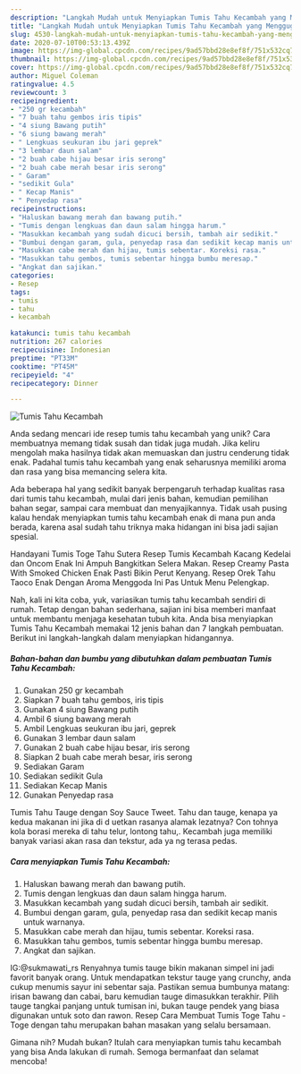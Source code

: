 ```yaml
---
description: "Langkah Mudah untuk Menyiapkan Tumis Tahu Kecambah yang Menggugah Selera"
title: "Langkah Mudah untuk Menyiapkan Tumis Tahu Kecambah yang Menggugah Selera"
slug: 4530-langkah-mudah-untuk-menyiapkan-tumis-tahu-kecambah-yang-menggugah-selera
date: 2020-07-10T00:53:13.439Z
image: https://img-global.cpcdn.com/recipes/9ad57bbd28e8ef8f/751x532cq70/tumis-tahu-kecambah-foto-resep-utama.jpg
thumbnail: https://img-global.cpcdn.com/recipes/9ad57bbd28e8ef8f/751x532cq70/tumis-tahu-kecambah-foto-resep-utama.jpg
cover: https://img-global.cpcdn.com/recipes/9ad57bbd28e8ef8f/751x532cq70/tumis-tahu-kecambah-foto-resep-utama.jpg
author: Miguel Coleman
ratingvalue: 4.5
reviewcount: 3
recipeingredient:
- "250 gr kecambah"
- "7 buah tahu gembos iris tipis"
- "4 siung Bawang putih"
- "6 siung bawang merah"
- " Lengkuas seukuran ibu jari geprek"
- "3 lembar daun salam"
- "2 buah cabe hijau besar iris serong"
- "2 buah cabe merah besar iris serong"
- " Garam"
- "sedikit Gula"
- " Kecap Manis"
- " Penyedap rasa"
recipeinstructions:
- "Haluskan bawang merah dan bawang putih."
- "Tumis dengan lengkuas dan daun salam hingga harum."
- "Masukkan kecambah yang sudah dicuci bersih, tambah air sedikit."
- "Bumbui dengan garam, gula, penyedap rasa dan sedikit kecap manis untuk warnanya."
- "Masukkan cabe merah dan hijau, tumis sebentar. Koreksi rasa."
- "Masukkan tahu gembos, tumis sebentar hingga bumbu meresap."
- "Angkat dan sajikan."
categories:
- Resep
tags:
- tumis
- tahu
- kecambah

katakunci: tumis tahu kecambah 
nutrition: 267 calories
recipecuisine: Indonesian
preptime: "PT33M"
cooktime: "PT45M"
recipeyield: "4"
recipecategory: Dinner

---
```



![Tumis Tahu Kecambah](https://img-global.cpcdn.com/recipes/9ad57bbd28e8ef8f/751x532cq70/tumis-tahu-kecambah-foto-resep-utama.jpg)

Anda sedang mencari ide resep tumis tahu kecambah yang unik? Cara membuatnya memang tidak susah dan tidak juga mudah. Jika keliru mengolah maka hasilnya tidak akan memuaskan dan justru cenderung tidak enak. Padahal tumis tahu kecambah yang enak seharusnya memiliki aroma dan rasa yang bisa memancing selera kita.

Ada beberapa hal yang sedikit banyak berpengaruh terhadap kualitas rasa dari tumis tahu kecambah, mulai dari jenis bahan, kemudian pemilihan bahan segar, sampai cara membuat dan menyajikannya. Tidak usah pusing kalau hendak menyiapkan tumis tahu kecambah enak di mana pun anda berada, karena asal sudah tahu triknya maka hidangan ini bisa jadi sajian spesial.

Handayani Tumis Toge Tahu Sutera Resep Tumis Kecambah Kacang Kedelai dan Oncom Enak Ini Ampuh Bangkitkan Selera Makan. Resep Creamy Pasta With Smoked Chicken Enak Pasti Bikin Perut Kenyang. Resep Orek Tahu Taoco Enak Dengan Aroma Menggoda Ini Pas Untuk Menu Pelengkap.


Nah, kali ini kita coba, yuk, variasikan tumis tahu kecambah sendiri di rumah. Tetap dengan bahan sederhana, sajian ini bisa memberi manfaat untuk membantu menjaga kesehatan tubuh kita. Anda bisa menyiapkan Tumis Tahu Kecambah memakai 12 jenis bahan dan 7 langkah pembuatan. Berikut ini langkah-langkah dalam menyiapkan hidangannya.

<!--inarticleads1-->

##### Bahan-bahan dan bumbu yang dibutuhkan dalam pembuatan Tumis Tahu Kecambah:

1. Gunakan 250 gr kecambah
1. Siapkan 7 buah tahu gembos, iris tipis
1. Gunakan 4 siung Bawang putih
1. Ambil 6 siung bawang merah
1. Ambil  Lengkuas seukuran ibu jari, geprek
1. Gunakan 3 lembar daun salam
1. Gunakan 2 buah cabe hijau besar, iris serong
1. Siapkan 2 buah cabe merah besar, iris serong
1. Sediakan  Garam
1. Sediakan sedikit Gula
1. Sediakan  Kecap Manis
1. Gunakan  Penyedap rasa


Tumis Tahu Tauge dengan Soy Sauce Tweet. Tahu dan tauge, kenapa ya kedua makanan ini jika di d uetkan rasanya alamak lezatnya? Con tohnya kola borasi mereka di tahu telur, lontong tahu,. Kecambah juga memiliki banyak variasi akan rasa dan tekstur, ada ya ng terasa pedas. 

<!--inarticleads2-->

##### Cara menyiapkan Tumis Tahu Kecambah:

1. Haluskan bawang merah dan bawang putih.
1. Tumis dengan lengkuas dan daun salam hingga harum.
1. Masukkan kecambah yang sudah dicuci bersih, tambah air sedikit.
1. Bumbui dengan garam, gula, penyedap rasa dan sedikit kecap manis untuk warnanya.
1. Masukkan cabe merah dan hijau, tumis sebentar. Koreksi rasa.
1. Masukkan tahu gembos, tumis sebentar hingga bumbu meresap.
1. Angkat dan sajikan.


IG:@sukmawati_rs Renyahnya tumis tauge bikin makanan simpel ini jadi favorit banyak orang. Untuk mendapatkan tekstur tauge yang crunchy, anda cukup menumis sayur ini sebentar saja. Pastikan semua bumbunya matang: irisan bawang dan cabai, baru kemudian tauge dimasukkan terakhir. Pilih tauge tangkai panjang untuk tumisan ini, bukan tauge pendek yang biasa digunakan untuk soto dan rawon. Resep Cara Membuat Tumis Toge Tahu - Toge dengan tahu merupakan bahan masakan yang selalu bersamaan. 

Gimana nih? Mudah bukan? Itulah cara menyiapkan tumis tahu kecambah yang bisa Anda lakukan di rumah. Semoga bermanfaat dan selamat mencoba!
